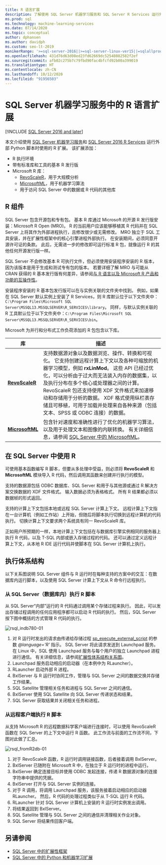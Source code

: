 ```yaml
---
title: R 语言扩展
description: 了解使用 SQL Server 机器学习服务和 SQL Server R Services 运行外部 R 脚本时使用的 R 扩展。
ms.prod: sql
ms.technology: machine-learning-services
ms.date: 07/14/2020
ms.topic: conceptual
author: dphansen
ms.author: davidph
ms.custom: seo-lt-2019
monikerRange: '>=sql-server-2016||>=sql-server-linux-ver15||=sqlallproducts-allversions'
ms.openlocfilehash: 431d76d63d08ed23fd62669dc52548082582f2ef
ms.sourcegitcommit: afb02c275b7c79fbd90fac4bfcfd92b00a399019
ms.translationtype: HT
ms.contentlocale: zh-CN
ms.lasthandoff: 10/12/2020
ms.locfileid: "91956503"
---
```

# <a name="r-language-extension-in-sql-server-machine-learning-services"></a>SQL Server 机器学习服务中的 R 语言扩展
[!INCLUDE [SQL Server 2016 and later](../../includes/applies-to-version/sqlserver2016.md)]

本文介绍使用 [SQL Server 机器学习服务](../sql-server-machine-learning-services.md)和 [SQL Server 2016 R Services](../r/sql-server-r-services.md) 运行外部 Python 脚本时使用的 R 扩展。 该扩展添加：

- R 执行环境
- 带有标准库和工具的基本 R 发行版
- Microsoft R 库：
  - [RevoScaleR](../r/ref-r-revoscaler.md)，用于大规模分析
  - [MicrosoftML](../r/ref-r-microsoftml.md)，用于机器学习算法
  - 用于访问 SQL Server 中的数据或 R 代码的其他库

## <a name="r-components"></a>R 组件

SQL Server 包含开源包和专有包。 基本 R 库通过 Microsoft 的开源 R 发行版安装：Microsoft R Open (MRO)。 R 的当前用户应该能够移植其 R 代码并在 SQL Server 上将其作为外部进程执行，且修改很少或无需修改。 MRO 独立于 SQL 工具安装，并在扩展性框架中的核心引擎进程外部执行。 在安装期间，必须同意开源许可证的条款。 此后，无需进一步的修改即可运行标准 R 包，就像运行 R 的其他任何开源发行版一样。 

SQL Server 不会修改基本 R 可执行文件，但必须使用安装程序安装的 R 版本，因为该版本是用于生成和测试专有包的版本。 若要详细了解 MRO 与可能从 CRAN 获得的 R 基本发行版有何差异，请参阅[与 R 语言以及 Microsoft R 产品和功能的互操作性](/r-server/what-is-r-server-interoperability)。

安装程序安装的 R 基本包发行版可以在与实例关联的文件夹中找到。 例如，如果在 SQL Server 默认实例上安装了 R Services，则 R 库默认位于以下文件夹中：`C:\Program Files\Microsoft SQL Server\MSSQL13.MSSQLSERVER\R_SERVICES\library`。 同样，与默认实例关联的 R 工具默认位于以下文件夹中：`C:\Program Files\Microsoft SQL Server\MSSQL13.MSSQLSERVER\R_SERVICES\bin`。

Microsoft 为并行和分布式工作负荷添加的 R 包包含以下库。

| 库 | 描述 |
|---------|-------------|
| [**RevoScaleR**](/machine-learning-server/r-reference/revoscaler/revoscaler) | 支持数据源对象以及数据浏览、操作、转换和可视化。 它支持创建远程计算上下文以及各种可缩放的机器学习模型，例如 **rxLinMod**。 这些 API 已经过优化，可以分析由于过大而无法装入内存的数据集，以及执行分布在多个核心或处理器之间的计算。 RevoScaleR 包还支持使用 XDF 文件格式来加速移动和存储用于分析的数据。 XDF 格式使用纵栏表存储且可移植，可用于加载并处理来自各种来源（包括文本、SPSS 或 ODBC 连接）的数据。 |
| [**MicrosoftML**](/r-server/r/concept-what-is-the-microsoftml-package) | 包含针对速度和准确性进行了优化的机器学习算法，以及用于处理文本和图像的内联转换。 有关详细信息，请参阅 [SQL Server 中的 MicrosoftML](../r/ref-r-microsoftml.md)。 | 

## <a name="using-r-in-sql-server"></a>在 SQL Server 中使用 R

可使用基本函数编写 R 脚本，但要从多处理中受益，则必须将 **RevoScaleR** 和 **MicrosoftML** 模块导入 R 代码，然后调用其函数来创建并行执行的模型。 
 
支持的数据源包括 ODBC 数据库、SQL Server 和用于与其他源或通过 R 解决方案交换数据的 XDF 文件格式。 输入数据必须为表格格式。 所有 R 结果都必须以数据帧的形式返回。

支持的计算上下文包括本地或远程 SQL Server 计算上下文。 远程计算上下文指在一台计算机（例如工作站）上开始，但随后将脚本执行切换到远程计算机的代码执行。 切换计算上下文要求两个系统具有同一 RevoScaleR 库。

正如用户所预期的一样，本地计算上下文包括在与数据库引擎实例相同的服务器上执行 R 代码，以及 T-SQL 内部或嵌入存储过程的代码。 还可以通过定义远程计算上下文，从本地 R IDE 运行代码并使脚本在 SQL Server 计算机上执行。

## <a name="execution-architecture"></a>执行体系结构

以下关系图说明 SQL Server 组件与 R 运行时在每种支持的方案中的交互：在数据库内运行脚本，以及使用 SQL Server 计算上下文从 R 命令行远程执行。

### <a name="r-scripts-executed-from-sql-server-in-database"></a>从 SQL Server（数据库内）执行 R 脚本

从 SQL Server“内部”运行的 R 代码通过调用某个存储过程来执行。 因此，可以发出存储过程调用的任何应用程序都可以启动 R 代码的执行。  然后，SQL Server 按下图中概括的方式管理 R 代码的执行。

![rsql_indb780-01](../r/media/script_in-db-r.png)

1. 对 R 运行时发出的请求由传递给存储过程 [sp_execute_external_script](../../relational-databases/system-stored-procedures/sp-execute-external-script-transact-sql.md) 的参数 _@language='R'_ 指示。 SQL Server 将此请求发送到 Launchpad 服务。
在 Linux 中，SQL 使用 Launchpad 服务与每个用户的独立 Launchpad 进程进行通信。 有关详细信息，请参阅[扩展性体系结构关系图](extensibility-framework.md#architecture-diagram)。
2. Launchpad 服务启动相应的启动器（在本例中为 RLauncher）。
3. RLauncher 启动外部 R 进程。
4. BxlServer 与 R 运行时协同工作，管理与 SQL Server 之间的数据交换并存储工作结果。
5. SQL Satellite 管理相关任务和进程与 SQL Server 之间的通信。
6. BxlServer 使用 SQL Satellite 向 SQL Server 传递状态和结果。
7. SQL Server 获取结果并关闭相关任务和进程。

### <a name="r-scripts-executed-from-a-remote-client"></a>从远程客户端执行 R 脚本

从支持 Microsoft R 的远程数据科学客户端进行连接时，可以使用 RevoScaleR 函数在 SQL Server 的上下文中运行 R 函数。 此工作流与前面的工作流不同，下图对此做了汇总。

![rsql_fromR2db-01](../r/media/remote-sqlcc-from-r2.png)

1. 对于 RevoScaleR 函数，R 运行时调用链接函数，后者接着调用 BxlServer。
2. BxlServer 已随附在 Microsoft R 中，在独立于 R 运行时的进程中运行。
3. BxlServer 确定连接目标并使用 ODBC 发起连接，传递 R 数据源对象的连接字符串中提供的凭据。
4. BxlServer 打开与 SQL Server 实例的连接。
5. 对于 R 调用，将调用 Launchpad 服务，该服务接着启动相应的启动器 RLauncher。 然后，R 代码的处理过程类似于从 T-SQL 运行 R 代码。
6. RLauncher 针对 SQL Server 计算机上安装的 R 运行时实例发出调用。
7. 将结果返回到 BxlServer。
8. SQL Satellite 管理与 SQL Server 之间的通信并清理相关作业对象。
9. SQL Server 将结果传回客户端。

## <a name="see-also"></a>另请参阅

+ [SQL Server 中的扩展性框架](extensibility-framework.md)
+ [SQL Server 中的 Python 和机器学习扩展](extension-python.md)
